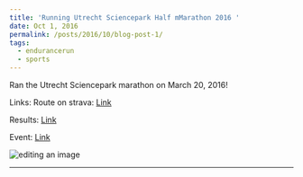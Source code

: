 ```yaml
---
title: 'Running Utrecht Sciencepark Half mMarathon 2016 '
date: Oct 1, 2016
permalink: /posts/2016/10/blog-post-1/
tags:
  - endurancerun
  - sports
---
```


Ran the Utrecht Sciencepark marathon on March 20, 2016! 

Links:
Route on strava: [Link](https://www.strava.com/activities/522550507)

Results: [Link](http://nl.mylaps.com/evenementen/uitslagen/2016/mar/20/utrecht/21k_Cat.html)

Event:  [Link](https://www.utrechtmarathon.com/)






![editing an image](/images/blog_images/second_half_marathon/run2.jpg)

------

